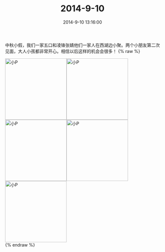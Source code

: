 ﻿---
title: "2014-9-10"
date: 2014-9-10 13:16:00
tags:
categories: 妈妈
---
中秋小假，我们一家五口和凌锋张婧他们一家人在西湖边小聚。两个小朋友第二次见面，大人小孩都非常开心。相信以后这样的机会会很多！
{% raw %}
<div style="width:500 px">
<div style="float:left; width:100 px"><img src="/images/微信图片_20171010172716.jpg" width="200" alt="小P"></div>
<div style="float:left; width:100 px"><img src="/images/微信图片_20171010172736.jpg" width="200" alt="小P"></div>
<div style="float:left; width:100 px"><img src="/images/微信图片_20171010172745.jpg" width="200" alt="小P"></div>
<div style="float:left; width:100 px"><img src="/images/微信图片_20171010172757.jpg" width="200" alt="小P"></div>
<div style="float:left; width:100 px"><img src="/images/微信图片_20171010172808.jpg" width="200" alt="小P"></div>
<div style="clear:both"></div>
</div>
{% endraw %}